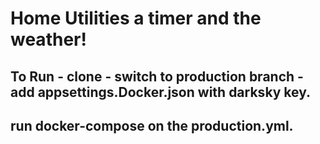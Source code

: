 # Home Utilities a timer and the weather!
## To Run - clone - switch to production branch - add appsettings.Docker.json with darksky key.
## run docker-compose on the production.yml.
